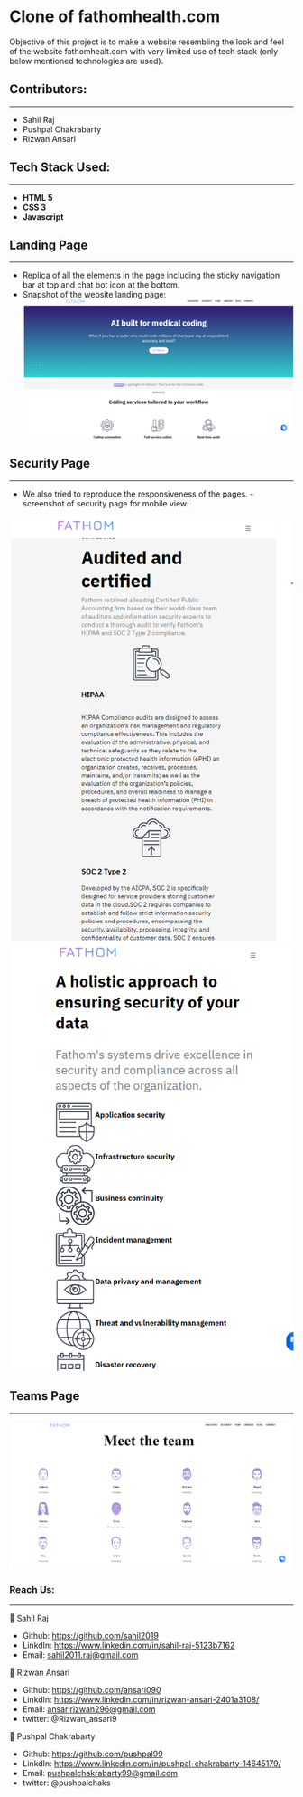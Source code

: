 # **Clone of fathomhealth.com**   
Objective of this project is to make a website resembling the look and feel of the website fathomhealt.com with very limited use of tech stack (only below mentioned technologies are used).




## **Contributors:**  
---
- Sahil Raj
- Pushpal Chakrabarty
- Rizwan Ansari




## **Tech Stack Used:**
---
- **HTML 5**
- **CSS 3**
- **Javascript**


## **Landing Page**
---
- Replica of all the elements in the page including the sticky navigation bar at top and chat bot icon at the bottom.
- Snapshot of the website landing page:
![alt text](imageLp.png)


## **Security Page**
---
- We also tried to reproduce the responsiveness of the pages. 
-screenshot of security page for mobile view:

![alt text](sp1.png) 
![alt text](sp2.png)

## **Teams Page**
---
![alt text](tp.png) 

### **Reach Us:**
---

👤 Sahil Raj

- Github: https://github.com/sahil2019
- LinkdIn: https://www.linkedin.com/in/sahil-raj-5123b7162
- Email: sahil2011.raj@gmail.com


👤 Rizwan Ansari

- Github: https://github.com/ansari090
- LinkdIn: https://www.linkedin.com/in/rizwan-ansari-2401a3108/
- Email: ansaririzwan296@gmail.com
- twitter: @Rizwan_ansari9

👤 Pushpal Chakrabarty

- Github: https://github.com/pushpal99
- LinkdIn: https://www.linkedin.com/in/pushpal-chakrabarty-14645179/
- Email: pushpalchakrabarty99@gmail.com
- twitter: @pushpalchaks
